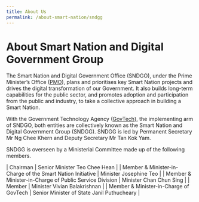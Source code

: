 ```yaml
---
title: About Us
permalink: /about-smart-nation/sndgg
---
```

# About Smart Nation and Digital Government Group


The Smart Nation and Digital Government Office (SNDGO), under the Prime Minister’s Office (<a href="https://www.pmo.gov.sg/">PMO</a>), plans and prioritises key Smart Nation projects and drives the digital transformation of our Government. It also builds long-term capabilities for the public sector, and promotes adoption and participation from the public and industry, to take a collective approach in building a Smart Nation.  
  
With the Government Technology Agency (<a href="https://www.tech.gov.sg/">GovTech</a>), the implementing arm of SNDGO, both entities are collectively known as the Smart Nation and Digital Government Group (SNDGG). SNDGG is led by Permanent Secretary Mr Ng Chee Khern and Deputy Secretary Mr Tan Kok Yam.  
  
SNDGG is overseen by a Ministerial Committee made up of the following members.

| Chairman | Senior Minister Teo Chee Hean |
| Member &amp; Minister-in-Charge of the Smart Nation Initiative | Minister Josephine Teo |
| Member &amp; Minister-in-Charge of Public Service Division | Minister Chan Chun Sing |
| Member | Minister Vivian Balakrishnan |
| Member &amp; Minister-in-Charge of GovTech | Senior Minister of State Janil Puthucheary |